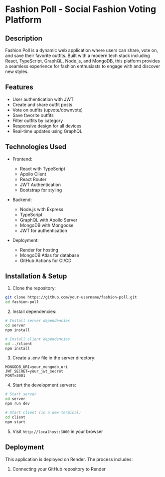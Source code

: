 # Fashion Poll - Social Fashion Voting Platform

## Description
Fashion Poll is a dynamic web application where users can share, vote on, and save their favorite outfits. Built with a modern tech stack including React, TypeScript, GraphQL, Node.js, and MongoDB, this platform provides a seamless experience for fashion enthusiasts to engage with and discover new styles.

## Features
- User authentication with JWT
- Create and share outfit posts
- Vote on outfits (upvote/downvote)
- Save favorite outfits
- Filter outfits by category
- Responsive design for all devices
- Real-time updates using GraphQL

## Technologies Used
- Frontend:
  - React with TypeScript
  - Apollo Client
  - React Router
  - JWT Authentication
  - Bootstrap for styling
  
- Backend:
  - Node.js with Express
  - TypeScript
  - GraphQL with Apollo Server
  - MongoDB with Mongoose
  - JWT for authentication

- Deployment:
  - Render for hosting
  - MongoDB Atlas for database
  - GitHub Actions for CI/CD

## Installation & Setup

1. Clone the repository:
```bash
git clone https://github.com/your-username/fashion-poll.git
cd fashion-poll
```

2. Install dependencies:
```bash
# Install server dependencies
cd server
npm install

# Install client dependencies
cd ../client
npm install
```

3. Create a .env file in the server directory:
```env
MONGODB_URI=your_mongodb_uri
JWT_SECRET=your_jwt_secret
PORT=3001
```

4. Start the development servers:
```bash
# Start server
cd server
npm run dev

# Start client (in a new terminal)
cd client
npm start
```

5. Visit `http://localhost:3000` in your browser

## Deployment
This application is deployed on Render. The process includes:
1. Connecting your GitHub repository to Render
